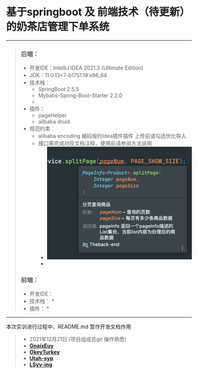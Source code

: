 #	基于springboot 及 前端技术（待更新）的奶茶店管理下单系统

---

> ### 后端：
>
> * 开发IDE：IntelliJ IDEA 2021.3 (Ultimate Edition)
> * JDK：11.0.13+7-b1751.19 x86_64
> * 技术栈：
>   * SpringBoot 2.5.5
>   * Mybatis-Spring-Boot-Starter 2.2.0
>   * 
> * 插件：
>   * pageHelper
>   * alibaba druid
> * 规范约束：
>   * alibaba encoding 编码规约Idea插件插件 	上传前请勾选优化导入
>   * 接口需完成对应文档注释，使用前请参阅方法说明
>     * <img src="README.assets/image-20211222164517631.png" alt="image-20211222164517631" style="zoom:50%;" />
>     * 
>
> ### 前端：
>
> * 开发IDE：
> * 技术栈：
>   * 
> * 插件：
>   * 

---

本次实训进行过程中，README.md 暂作开发文档作用

>
>
>* 2021年12月21日 (项目组成员git 操作熟悉)
>* [**GnaixEuy**](https://github.com/GnaixEuy)
>* [**OkeyTurkey**](https://github.com/OkeyTurkey)
>* [**Utah-syp**](https://github.com/Utah-syp)
>* [**LSyv-ing**](https://github.com/LSyv-ing)

